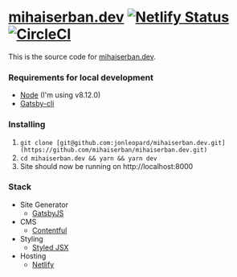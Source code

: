 # [mihaiserban.dev](https://mihaiserban.dev) [![Netlify Status](https://api.netlify.com/api/v1/badges/a338d3cc-3557-4f9d-a507-74bb2f11ba0f/deploy-status)](https://app.netlify.com/sites/jonleopard/deploys) [![CircleCI](https://circleci.com/gh/jonleopard/mihaiserban.dev/tree/master.svg?style=svg)](https://circleci.com/gh/jonleopard/mihaiserban.dev/tree/master)

This is the source code for [mihaiserban.dev](https://mihaiserban.dev).

### Requirements for local development

- [Node](https://nodejs.org/en/) (I'm using v8.12.0)
- [Gatsby-cli](https://www.gatsbyjs.org/docs/gatsby-cli/)

### Installing

1. `git clone [git@github.com:jonleopard/mihaiserban.dev.git](https://github.com/mihaiserban/mihaiserban.dev.git)`
2. `cd mihaiserban.dev && yarn && yarn dev`
3. Site should now be running on http://localhost:8000

### Stack

- Site Generator
  - [GatsbyJS](https://www.gatsbyjs.org/)
- CMS
  - [Contentful](https://www.contentful.com/)
- Styling
  - [Styled JSX](https://github.com/zeit/styled-jsx)
- Hosting
  - [Netlify](https://www.netlify.com/)
